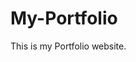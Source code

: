 # My-Portfolio
This is my Portfolio website.
         
        
         
              
         
   
     
   
          
    
       
   
   
